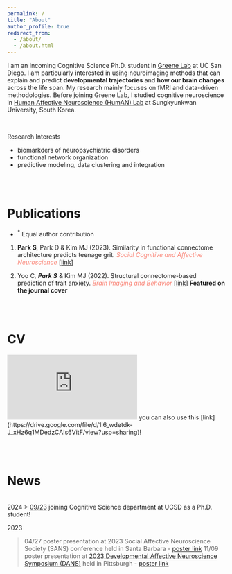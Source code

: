 ```yaml
---
permalink: /
title: "About"
author_profile: true
redirect_from: 
  - /about/
  - /about.html
---
```


I am an incoming Cognitive Science Ph.D. student in [Greene Lab](https://greenelab.ucsd.edu/) at UC San Diego. I am particularly interested in using neuroimaging methods that can explain and predict **developmental trajectories** and **how our brain changes** across the life span. My research mainly focuses on fMRI and data-driven methodologies. Before joining Greene Lab, I studied cognitive neuroscience in [Human Affective Neuroscience (HumAN) Lab](https://www.affectiveneurosciencelab.com/) at Sungkyunkwan University, South Korea.

<br/>

Research Interests 
- biomarkders of neuropsychiatric disorders
- functional network organization
- predictive modeling, data clustering and integration

  
<br/><br/>

Publications
======
- <sup>*</sup> Equal author contribution

  
1. **Park S**, Park D & Kim MJ (2023). Similarity in functional connectome architecture predicts teenage grit. _<span style='color: salmon;'> Social Cognitive and Affective Neuroscience </span>_ [[link](https://academic.oup.com/scan/advance-article/doi/10.1093/scan/nsad047/7272592?searchresult=1)]  


1. Yoo C<sup>*</sup>, **Park S**<sup>*</sup> & Kim MJ (2022). Structural connectome-based prediction of trait anxiety. _<span style='color: salmon;'> Brain Imaging and Behavior </span>_ [[link](https://link.springer.com/article/10.1007/s11682-022-00700-2)] **Featured on the journal cover**


<!--
<figure align="center">
  <img src="https://github.com/user-attachments/assets/be746492-44d2-4e41-ad46-bcc63ea53199" alt="" width="50" height="75">
</figure>
-->
<br/><br/>

CV
======

 <embed src="https://suezaan.github.io/CV_Sujin%20Park_24_Sep.pdf" type="application/pdf"/>
 you can also use this [link](https://drive.google.com/file/d/1l6_wdetdk-J_xHz6q1MDedzCAIs6VitF/view?usp=sharing)!


<br/><br/>

News
======
<br/>
2024
> <u>09/23</u>  joining Cognitive Science department at UCSD as a Ph.D. student!

2023
> 04/27  poster presentation at 2023 Social Affective Neuroscience Society (SANS) conference held in Santa Barbara - [poster link](https://drive.google.com/file/d/1_jEd_SRCptGs65YDoX575Um8ja8Vp35e/view?usp=sharing)
> 11/09  poster presentation at [2023 Developmental Affective Neuroscience Symposium (DANS)](https://www.dans.pitt.edu/) held in Pittsburgh - [poster link](https://drive.google.com/file/d/1uk2vlWdMPewK6UTHK8EPSaF3rkIWoxE4/view?usp=sharing)


